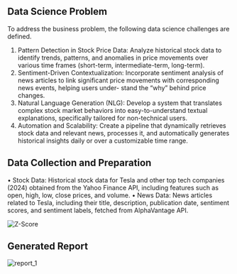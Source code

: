 ## Data Science Problem
To address the business problem, the following data science challenges are defined.

1. Pattern Detection in Stock Price Data: Analyze historical stock data to identify
trends, patterns, and anomalies in price movements over various time frames (short-term,
intermediate-term, long-term).
2. Sentiment-Driven Contextualization: Incorporate sentiment analysis of news articles
to link significant price movements with corresponding news events, helping users under-
stand the “why” behind price changes.
3. Natural Language Generation (NLG): Develop a system that translates complex
stock market behaviors into easy-to-understand textual explanations, specifically tailored
for non-technical users.
4. Automation and Scalability: Create a pipeline that dynamically retrieves stock data
and relevant news, processes it, and automatically generates historical insights daily or
over a customizable time range.

## Data Collection and Preparation
• Stock Data: Historical stock data for Tesla and other top tech companies (2024) obtained
from the Yahoo Finance API, including features such as open, high, low, close prices, and
volume.
• News Data: News articles related to Tesla, including their title, description, publication
date, sentiment scores, and sentiment labels, fetched from AlphaVantage API.

![Z-Score](https://github.com/user-attachments/assets/4075349e-0c6d-4a9a-a872-d0e0027684ca)

## Generated Report 

![report_1](https://github.com/user-attachments/assets/36db2265-999f-4bca-9143-3ecbfb87ebcf)
